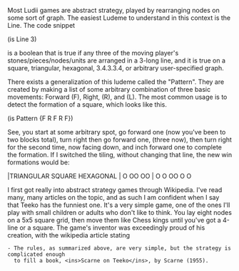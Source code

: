 Most Ludii games are abstract strategy, played by rearranging nodes on some sort of graph. 
The easiest Ludeme to understand in this context is the Line. The code snippet

  (is Line 3)
  
is a boolean that is true if any three of the moving player's stones/pieces/nodes/units are 
arranged in a 3-long line, and it is true on a square, triangular, hexagonal, 3.4.3.3.4, or 
arbitrary user-specified graph.

There exists a generalization of this ludeme called the "Pattern". They are created by 
making a list of some arbitrary combination of three basic movements: Forward (F), Right, 
(R), and (L). The most common usage is to detect the formation of a square, which looks like this.

  (is Pattern {F R F R F})
  
See, you start at some arbitrary spot, go forward one (now you've been to two blocks total), 
turn right then go forward one, (three now), then turn right for the second time, now facing
down, and inch forward one to complete the formation. If I switched the tiling, without changing 
that line, the new win formations would be:

  |TRIANGULAR       SQUARE        HEXAGONAL
  |    O              OO             OO
  |   O O             OO            O  O
  
I first got really into abstract strategy games through Wikipedia. I've read many, many articles 
on the topic, and as such I am confident when I say that Teeko has the funniest one. It's a very 
simple game, one of the ones I'll play with small children or adults who don't like to think. You
lay eight nodes on a 5x5 square grid, then move them like Chess kings until you've got a 4-line or a 
square. The game's inventor was exceedingly proud of his creation, with the wikipedia article stating 

    - The rules, as summarized above, are very simple, but the strategy is complicated enough 
      to fill a book, <ins>Scarne on Teeko</ins>, by Scarne (1955).
